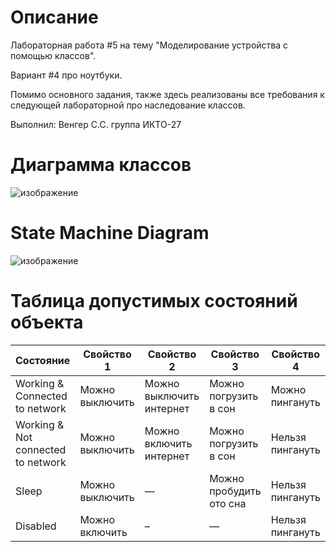 # Описание
Лабораторная работа #5 на тему "Моделирование устройства с помощью классов". 

Вариант #4 про ноутбуки.

Помимо основного задания, также здесь реализованы все требования к следующей лабораторной про наследование классов. 

Выполнил: Венгер С.С. группа ИКТО-27


# Диаграмма классов
![изображение](https://github.com/IKTO2022/laba5-venger/assets/115507005/7beb7def-9bcf-4c9a-ba5a-6427fd9e3e56)


# State Machine Diagram
![изображение](https://github.com/IKTO2022/laba5-venger/assets/115507005/d63a2235-b990-444b-99d8-8c3cde630632)


# Таблица допустимых состояний объекта
| Состояние | Свойство 1 | Свойство 2 | Свойство 3 | Свойство 4 |
|-----------|------------|------------|------------|------------|
|Working & Connected to network|Можно выключить|Можно выключить интернет|Можно погрузить в сон|Можно пингануть|
|Working & Not connected to network|Можно выключить|Можно включить интернет|Можно погрузить в сон|Нельзя пингануть|
|Sleep|Можно выключить|—|Можно пробудить ото сна|Нельзя пингануть|
|Disabled|Можно включить|–|—|Нельзя пингануть|




